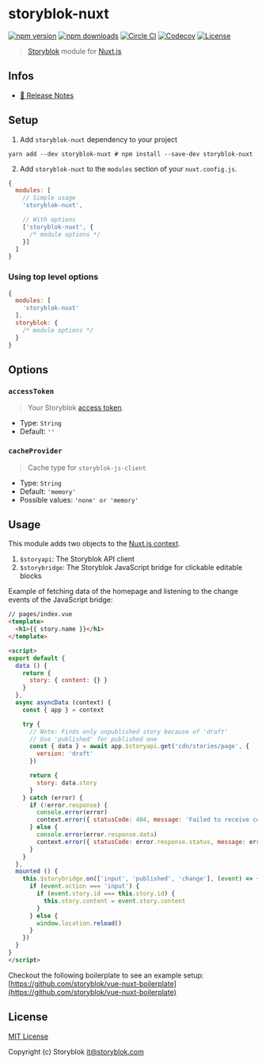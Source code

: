 # storyblok-nuxt

[![npm version][npm-version-src]][npm-version-href]
[![npm downloads][npm-downloads-src]][npm-downloads-href]
[![Circle CI][circle-ci-src]][circle-ci-href]
[![Codecov][codecov-src]][codecov-href]
[![License][license-src]][license-href]

> [Storyblok](https://www.storyblok.com) module for [Nuxt.js](https://nuxtjs.org)

## Infos
* [📖 Release Notes](https://github.com/storyblok/storyblok-nuxt/blob/master/CHANGELOG.md)

## Setup
1. Add `storyblok-nuxt` dependency to your project
```
yarn add --dev storyblok-nuxt # npm install --save-dev storyblok-nuxt
```

2. Add `storyblok-nuxt` to the `modules` section of your `nuxt.config.js`.
```js
{
  modules: [
    // Simple usage
    'storyblok-nuxt',

    // With options
    ['storyblok-nuxt', {
      /* module options */
    }]
  ]
}
```

### Using top level options
```js
{
  modules: [
    'storyblok-nuxt'
  ],
  storyblok: {
    /* module options */
  }
}
```

## Options
### `accessToken`
> Your Storyblok [access token](https://www.storyblok.com/docs/api/content-delivery#topics/authentication).
* Type: `String`
* Default: `''`

### `cacheProvider`
> Cache type for `storyblok-js-client`
* Type: `String`
* Default: `'memory'`
* Possible values: `'none' or 'memory'`

## Usage
This module adds two objects to the [Nuxt.js context](https://nuxtjs.org/api/context).
1. `$storyapi`: The Storyblok API client
2. `$storybridge`: The Storyblok JavaScript bridge for clickable editable blocks

Example of fetching data of the homepage and listening to the change events of the JavaScript bridge:
```html
// pages/index.vue
<template>
  <h1>{{ story.name }}</h1>
</template>

<script>
export default {
  data () {
    return {
      story: { content: {} }
    }
  },
  async asyncData (context) {
    const { app } = context

    try {
      // Note: Finds only unpublished story because of 'draft'
      // Use 'published' for published one
      const { data } = await app.$storyapi.get('cdn/stories/page', {
        version: 'draft'
      })

      return {
        story: data.story
      }
    } catch (error) {
      if (!error.response) {
        console.error(error)
        context.error({ statusCode: 404, message: 'Failed to receive content from API' })
      } else {
        console.error(error.response.data)
        context.error({ statusCode: error.response.status, message: error.response.data })
      }
    }
  },
  mounted () {
    this.$storybridge.on(['input', 'published', 'change'], (event) => {
      if (event.action === 'input') {
        if (event.story.id === this.story.id) {
          this.story.content = event.story.content
        }
      } else {
        window.location.reload()
      }
    })
  }
}
</script>
```
Checkout the following boilerplate to see an example setup: [https://github.com/storyblok/vue-nuxt-boilerplate](https://github.com/storyblok/vue-nuxt-boilerplate)

## License

[MIT License](./LICENSE)

Copyright (c) Storyblok <it@storyblok.com>

<!-- Badges -->
[npm-version-src]: https://img.shields.io/npm/v/storyblok-nuxt/latest.svg?style=flat-square
[npm-version-href]: https://npmjs.com/package/storyblok-nuxt

[npm-downloads-src]: https://img.shields.io/npm/dt/storyblok-nuxt.svg?style=flat-square
[npm-downloads-href]: https://npmjs.com/package/storyblok-nuxt

[circle-ci-src]: https://img.shields.io/circleci/project/github/storyblok-nuxt.svg?style=flat-square
[circle-ci-href]: https://circleci.com/gh/

[codecov-src]: https://img.shields.io/codecov/c/github/storyblok-nuxt.svg?style=flat-square
[codecov-href]: https://codecov.io/gh/

[license-src]: https://img.shields.io/npm/l/storyblok-nuxt.svg?style=flat-square
[license-href]: https://npmjs.com/package/storyblok-nuxt
